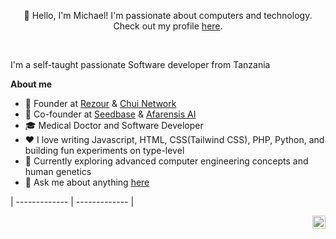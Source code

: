 <p align="center">👋 Hello, I'm Michael! I'm passionate about computers and technology. Check out my profile <a href="https://tarimo.vercel.app">here</a>.</p>


<br />

I'm a self-taught passionate Software developer from Tanzania

**About me**

- 💼 Founder at [Rezour](http://rezour.com/) & [Chui Network](http://chui.network/)
- 💼 Co-founder at [Seedbase](http://mebgu.africa/) & [Afarensis AI](http://afarensis.com/)
- 🎓 Medical Doctor and Software Developer
- ❤️ I love writing Javascript, HTML, CSS(Tailwind CSS), PHP, Python, and building fun experiments on type-level
- 🌱 Currently exploring advanced computer engineering concepts and human genetics
- 💬 Ask me about anything [here](https://github.com/Michaeltarimo/Michaeltarimo/issues)   

| ------------- | ------------- |

<a href="https://twitter.com/gutoshiX">
  <img align="right" alt="Michael Tarimo | Twitter" width="21px" src="https://raw.githubusercontent.com/Michaeltarimo/Michaeltarimo/master/assets/twitter.svg" />
</a>
